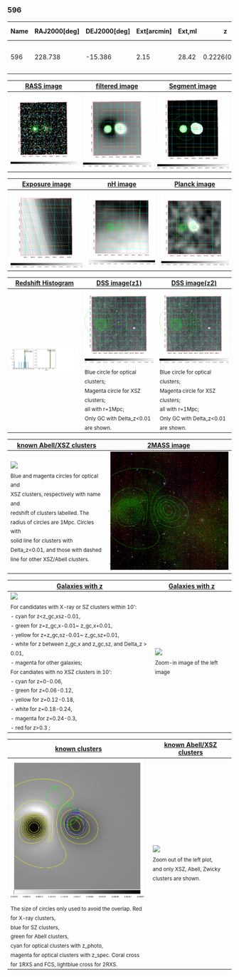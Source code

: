 <div STYLE="page-break-after: always;"></div>

### 596

|Name|RAJ2000[deg]|DEJ2000[deg] |Ext[arcmin]| Ext,ml | z | z_src| C|GC(XSZ,Delta_z<0.01)| GC(OPT,Delta_z<0.01)|GC| R_sig[arcmin] | R500[arcmin] | R500[Mpc]| CRsig[c/s] | CR500[c/s] |L500[1E44 erg/s]|F500[1E-12 erg/s/cm^2]| M500[1E14 Msun]|Tx[keV]|Cnt_sig|Beta|Rc[arcmin]|Comment|Alias|
|---|---|---|---|---|---|------|---|--------|---------|----------|---|---|---|---|---|---|---|---|---|---|---|---|---|---|
|596| 228.738| -15.386| 2.15| 28.42| 0.2226(0.000)| z_xsz| B| MCXC, PSZ2, Tar| N| MCXC, N, PSZ2, Tar, W| 13.675| 5.581| 1.200| 0.193(0.052)| 0.176(0.047)| 4.736(0.423)| 3.241(0.290)| 6.14(0.26)| 7.06(0.19)| 55.5| 0.944(-0.075+0.041)| 4.710(-0.492+0.446)| -| k249|

|[RASS image](../image/596/596_img.pdf)|[filtered image](../image/596/596_fil.pdf)|[Segment image](../image/596/596_seg.pdf)|
|-------------------|--------------------|-------------------|
| <img src="../image/596/596_img.png" width="300">  | <img src="../image/596/596_fil.png" width="300">   | <img src="../image/596/596_seg.png" width="300">  |

|[Exposure image](../image/596/596_mex.pdf)| [nH image](../image/596/596_nh.pdf)| [Planck image](../image/596/596_p.pdf)|
|-------------------|--------------------|-------------------|
|<img src="../image/596/596_mex.png" width="300">   | <img src="../image/596/596_nh.png" width="300">    | <img src="../image/596/596_p.png" width="300"> |

|[Redshift Histogram](../image/596/596_zg.pdf) | [DSS image(z1)](../image/596/596_dss_z1.pdf)      |  [DSS image(z2)](../image/596/596_dss_z2.pdf)    |
|-------------------|--------------------|-------------------|
|<img src="../image/596/596_zg.png" width="300"> |<img src="../image/596/596_dss_z1.png" width="300"> <sub><br>Blue circle for optical clusters; <br>Magenta circle for XSZ clusters; <br>all with r=1Mpc; <br>Only GC with Delta_z<0.01 are shown. </sub>| <img src="../image/596/596_dss_z2.png" width="300"><sub><br>Blue circle for optical clusters; <br>Magenta circle for XSZ clusters; <br>all with r=1Mpc; <br>Only GC with Delta_z<0.01 are shown. </sub> |

|[known Abell/XSZ clusters](../image/596/596_m.pdf) | [2MASS image](../image/596/596_2mass.pdf)      |
|-------------------|-------------------|
|<img src=../image/596/596_m.png width="300"> <br><sub>Blue and magenta circles for optical and <br>XSZ clusters, respectively with name and <br>redshift of clusters labelled. The <br>radius of circles are 1Mpc. Circles with <br>solid line for clusters with <br>Delta_z<0.01, and those with dashed <br>line for other XSZ/Abell clusters.        </sub>|<img src="../image/596/596_2mass.png" width="300">  |

|[Galaxies with z](../image/596/596_opt_ned.pdf) |[Galaxies with z](../image/596/596_opt_ned_zoom.pdf) |
|-------------------|-------------------|
| <img src=../image/596/596_opt_ned.png width="300"> <br><sub> For candidates with X-ray or SZ clusters within 10': <br> - cyan for z<z_gc,xsz-0.01, <br> - green for z=z_gc,x-0.01~ z_gc,x+0.01, <br> - yellow for z=z_gc,sz-0.01~ z_gc,sz+0.01, <br> - white for z between z_gc,x and z_gc,sz, and Delta_z > 0.01, <br> - magenta for other galaxies; <br>For candiates with no XSZ clusters in 10': <br> - cyan for z=0-0.06, <br> - green for z=0.06-0.12, <br> - yellow for z=0.12-0.18, <br> - white for z=0.18-0.24, <br> - magenta for z=0.24-0.3, <br> - red for z>0.3 ;  </sub>|<img src=../image/596/596_opt_ned_zoom.png width="300">  <br><sub> Zoom-in image of the left image</sub>|

|[known clusters](../image/596/596_gc.pdf) |[known Abell/XSZ clusters](../image/596/596_gc_large.pdf) |
|-------------------|-------------------|
| <img src=../image/596/596_gc.png width="300"> <br><sub> The size of circles only used to avoid the overlap. Red for X-ray clusters, <br> blue for SZ clusters, <br> green for Abell clusters, <br> cyan for optical clusters with z_photo, <br> magenta for optical clusters with z_spec. Coral cross for 1RXS and FCS, lightblue cross for 2RXS. </sub>|<img src=../image/596/596_gc_large.png width="300"> <br><sub> Zoom out of the left plot, <br> and only XSZ, Abell, Zwicky clusters are shown. </sub> |



